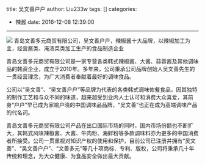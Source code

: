 title: 吴文善户户
author: Liu233w
tags: []
categories:
  - 辣酱
date: 2016-12-08 12:39:00
---
<image src="/img/29.jpg">
<!--more-->
青岛文善多元商贸有限公司，吴文善户户，辣椒酱十大品牌，以辣椒加工为主，经营酱类、淹渍菜类加工生产的食品制造企业

青岛文善多元商贸有限公司是一家专营各类韩式辣椒酱、大酱、蒜蓉酱及其他调味品的韩资企业，成立于2010年。多年来，公司秉承公司品牌创始人吴文善先生的一贯经营理念，为广大消费者奉献着最好的调味食品。

公司以“吴文善”、“吴文善户户”等品牌为代表的各类韩式调味佐餐食品，因其独特的制作工艺和与众不同的味道，越来越受到业内人士认可和消费大众喜爱，其前身“户户”早已成为家喻户晓的中国调味品品牌，“吴文善”也正在成为高端调味产品的代名词。

青岛文善多元商贸有限公司产品在出口国际市场的同时，国内市场份额也不断扩大，其韩式风味辣椒酱、大酱、牛肉粉、海鲜粉等多款调味料亦为更多的中国消费者所接受。公司一贯重视对知识产权的使用和保护，目前公司已注册并拥有“吴文善”、“吴文善户户”、“文善多元”等几十项商标、专利、版权，公司将秉承几十年传统和理念，为大众健康、为食品安全做出最大贡献。
